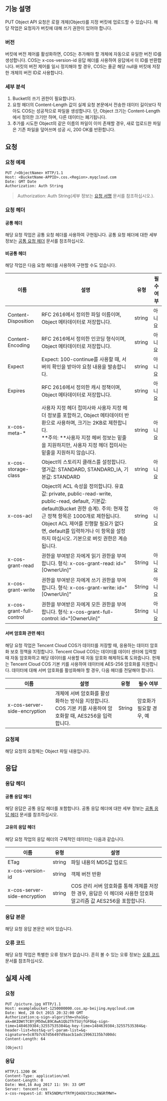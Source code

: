 ## 기능 설명
PUT Object API 요청은 로컬 개체(Object)를 지정 버킷에 업로드할 수 있습니다. 해당 작업은 요청자가 버킷에 대해 쓰기 권한이 있어야 합니다.

### 버전

버킷에 버전 제어를 활성화하면, COS는 추가해야 할 개체에 자동으로 유일한 버전 ID를 생성합니다. COS는 x-cos-version-id 응답 헤더를 사용하여 응답에서 이 ID를 반환합니다.
버킷의 버전 제어를 일시 정지해야 할 경우, COS는 줄곧 해당 null을 버킷에 저장한 개체의 버전 ID로 사용합니다.

### 세부 분석
1. Bucket의 쓰기 권한이 필요합니다.
2. 요청 헤더의 Content-Length 값이 실제 요청 본문에서 전송한 데이터 길이보다 작아도 COS는 성공적으로 파일을 생성합니다. 단, Object 크기는 Content-Length에서 정의한 크기만 하며, 다른 데이터는 폐기됩니다.
3. 추가를 시도한 Object의 같은 이름의 파일이 이미 존재할 경우, 새로 업로드한 파일은 기존 파일을 덮어쓰며 성공 시, 200 OK를 반환합니다.

## 요청
### 요청 예제

```shell
PUT /<ObjectName> HTTP/1.1
Host: <BucketName-APPID>.cos.<Region>.myqcloud.com
Date: GMT Date
Authorization: Auth String
```
> Authorization: Auth String(세부 정보는 [요청 서명](https://cloud.tencent.com/document/product/436/7778) 문서를 참조하십시오.).

### 요청 헤더

#### 공통 헤더
해당 요청 작업은 공통 요청 헤더를 사용하여 구현됩니다. 공통 요청 헤더에 대한 세부 정보는 [공통 요청 헤더](https://cloud.tencent.com/document/product/436/7728) 문서를 참조하십시오.

#### 비공통 헤더
해당 작업은 다음 요청 헤더를 사용하여 구현할 수도 있습니다.

이름|설명|유형|필수 여부
---|---|---|---
Content-Disposition|RFC 2616에서 정의한 파일 이름이며, Object 메타데이터로 저장합니다.|string|아니요
Content-Encoding|RFC 2616에서 정의한 인코딩 형식이며, Object 메타데이터로 저장합니다.|string|아니요
Expect|Expect: 100-continue를 사용할 때, 서버의 확인을 받아야 요청 내용을 발송합니다.|string|아니요
Expires|RFC 2616에서 정의한 캐시 정책이며, Object 메타데이터로 저장합니다.|string|아니요
x-cos-meta-\*|사용자 지정 헤더 접미사와 사용자 지정 헤더 정보를 포함하고, Object 메타데이터 반환으로 사용하며, 크기는 2KB로 제한합니다.<br>**주의: **사용자 지정 헤버 정보는 밑줄을 지원하지만, 사용자 지정 헤더 접미사는 밑줄을 지원하지 않습니다.|string|아니요
x-cos-storage-class|Object의 스토리지 클래스를 설정합니다. 열거값: STANDARD, STANDARD_IA, 기본값: STANDARD|string|아니요
x-cos-acl|Object의 ACL 속성을 정의합니다. 유효값: private, public-read-write, public-read, default, 기본값: default(Bucket 권한 승계). 주의: 현재 접근 정책 항목은 1000개로 제한됩니다. Object ACL 제어를 진행할 필요가 없다면, default를 입력하거나 이 항목을 설정하지 마십시오. 기본으로 버킷 권한은 계승됩니다.|string|아니요
x-cos-grant-read |권한을 부여받은 자에게 읽기 권한을 부여합니다. 형식: x-cos-grant-read: id="[OwnerUin]" | String |  아니요
x-cos-grant-write| 권한을 부여받은 자에게 쓰기 권한을 부여합니다. 형식: x-cos-grant-write: id="[OwnerUin]" |String |  아니요
x-cos-grant-full-control | 권한을 부여받은 자에게 모든 권한을 부여합니다. 형식: x-cos-grant-full-control: id="[OwnerUin]" | String| 아니요

#### 서버 암호화 관련 헤더

해당 요청 작업은 Tencent Cloud COS가 데이터를 저장할 때, 응용하는 데이터 암호화 보호 정책을 지정합니다. Tencent Cloud COS는 데이터를 데이터 센터에 입력할 때 자동 암호화하고 해당 데이터를 사용할 때 자동 암호화 해제하도록 도와줍니다. 현재는 Tencent Cloud COS 기본 키를 사용하여 데이터에 AES-256 암호화를 지원합니다. 데이터에 대해 서버 암호화를 활성화해야 할 경우, 다음 헤더를 전달해야 합니다.

| 이름        | 설명    | 유형     | 필수 여부     |
| --------- | --------- | ------ | ------ |
| x-cos-server-side-encryption | 개체에 서버 암호화를 활성화하는 방식을 지정합니다. <br/>COS 기본 키를 사용하여 암호화할 때, AES256을 입력합니다. | String | 암호화가 필요할 경우, 예 |

### 요청체
해당 요청의 요청체는 Object 파일 내용입니다.

## 응답
### 응답 헤더

#### 공통 응답 헤더
해당 응답은 공통 응답 헤더를 포함합니다. 공통 응답 헤더에 대한 세부 정보는 [공통 응답 헤더](https://cloud.tencent.com/document/product/436/7729) 문서를 참조하십시오.

#### 고유의 응답 헤더

해당 요청 작업의 응답 헤더의 구체적인 데이터는 다음과 같습니다.

|이름|유형|설명|
|---|---|---|
|ETag|string|파일 내용의 MD5값 업로드|
|x-cos-version-id|string|객체 버전 반환|
|x-cos-server-side​-encryption|string|COS 관리 서버 암호화를 통해 개체를 저장한 경우, 응답은 이 헤더와 사용한 암호화 알고리즘 값 AES256을 포함합니다. |

### 응답 본문
해당 요청 응답 본문은 비어 있습니다.

### 오류 코드
해당 요청 작업은 특별한 오류 정보가 없습니다. 흔히 볼 수 있는 오류 정보는 [오류 코드](https://cloud.tencent.com/document/product/436/7730) 문서를 참조하십시오.

## 실제 사례

### 요청

```shell
PUT /picture.jpg HTTP/1.1
Host: examplebucket-1250000000.cos.ap-beijing.myqcloud.com
Date: Wed, 28 Oct 2015 20:32:00 GMT
Authorization:q-sign-algorithm=sha1&q-ak=AKIDWtTCBYjM5OwLB9CAwA1Qb2ThTSUjfGFO&q-sign-time=1484639384;32557535384&q-key-time=1484639384;32557535384&q-header-list=host&q-url-param-list=&q-signature=5c07b7c67d56497d9aacb1adc19963135b7d00dc
Content-Length: 64

[Object]
```

### 응답

```shell
HTTP/1.1200 OK
Content-Type: application/xml
Content-Length: 0
Date: Wed,16 Aug 2017 11: 59: 33 GMT
Server: tencent-cos
x-cos-request-id: NTk5NDMzYTRfMjQ4OGY3Xzc3NGRfMWY=
```
